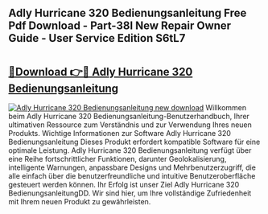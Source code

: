 ## Adly Hurricane 320 Bedienungsanleitung Free Pdf Download - Part-38I New Repair Owner Guide - User Service Edition S6tL7

# <h2><a href="http://df1ikp.blite.top/?on=Adly+Hurricane+320+Bedienungsanleitung">🔗Download 👉🔴 Adly Hurricane 320 Bedienungsanleitung</a></h2>

[![Adly Hurricane 320 Bedienungsanleitung new download](https://i.imgur.com/lujVjoI.png)](http://df1ikp.blite.top/?on=Adly+Hurricane+320+Bedienungsanleitung)
Willkommen beim Adly Hurricane 320 Bedienungsanleitung-Benutzerhandbuch, Ihrer ultimativen Ressource zum Verständnis und zur Verwendung Ihres neuen Produkts. Wichtige Informationen zur Software Adly Hurricane 320 Bedienungsanleitung Dieses Produkt erfordert kompatible Software für eine optimale Leistung. Adly Hurricane 320 Bedienungsanleitung verfügt über eine Reihe fortschrittlicher Funktionen, darunter Geolokalisierung, intelligente Warnungen, anpassbare Designs und Mehrbenutzerzugriff, die alle einfach über die benutzerfreundliche und intuitive Benutzeroberfläche gesteuert werden können. Ihr Erfolg ist unser Ziel Adly Hurricane 320 BedienungsanleitungDD. Wir sind hier, um Ihre vollständige Zufriedenheit mit Ihrem neuen Produkt zu gewährleisten.
